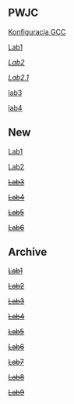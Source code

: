 ## PWJC



[Konfiguracja GCC](instructions/lab1.md)

[Lab1](instructions2/Lab001/lab1.html)

*[Lab2](instructions2/Lab002/lab2_o.html)*

*[Lab2.1](instructions2/Lab002/lab3_o.html)* 

[lab3](instructions/lab4.html)

[lab4](instructions/lab5.html)

<!-- [Lab2](instructions2/Lab002/Lab2.html) -->


<!--[Lab1](instructions/lab1.html) - Konfiguracja środowiska\
[Lab2](instructions/lab2.html) - Zmienne, Operatory, Instrukcje warunkowe, I/O\
[Lab3](instructions/lab3.html) - Pętle i tablice.\
[Lab4](instructions/lab4.html) - Funkcje, wskaźniki, zakres zmiennych\
[Lab5](instructions/lab5.html) - Biblioteki standardowe i operacje na łańcuchach znaków.\
[Lab6](instructions/lab6.html) - Rzutowanie, spójniki logiczne  i struktury\
[Lab7](instructions/lab7.html) - Gra w kółko i krzyżyk.\
[Lab8](instructions/lab8.html) - Zapis i odczyt plików.\
[Lab9](instructions/lab9.html) - Unie i alokacja pamięci. -->
<!-- 
[Kolokwium 1](instructions/kolokwium.html)

[Kolokwium 2](instructions/kolokwium2.html)
 -->

## New
[Lab1](instructions2/Lab001/lab1.html)

[Lab2](instructions2/Lab002/Lab2.html)

~~[Lab3](instructions2/Lab003/lab3.html)~~

~~[Lab4](instructions2/Lab003/lab4.html)~~

~~[Lab5](instructions2/Lab003/lab5.html)~~

~~[Lab6](instructions2/Lab003/lab6.html)~~

## Archive

~~[Lab1](instructions/lab1.html)~~

~~[Lab2](instructions/lab2.html)~~

~~[Lab3](instructions/lab3.html)~~

~~[Lab4](instructions/lab4.html)~~

~~[Lab5](instructions/lab5.html)~~

~~[Lab6](instructions/lab6.html)~~

~~[Lab7](instructions/lab7.html)~~

~~[Lab8](instructions/lab8.html)~~

~~[Lab9](instructions/lab9.html)~~
